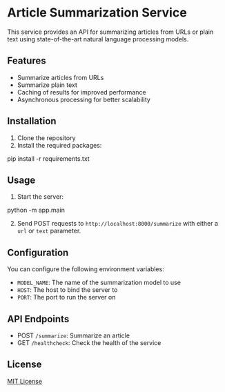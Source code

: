 # Article Summarization Service

This service provides an API for summarizing articles from URLs or plain text using state-of-the-art natural language processing models.

## Features

- Summarize articles from URLs
- Summarize plain text
- Caching of results for improved performance
- Asynchronous processing for better scalability

## Installation

1. Clone the repository
2. Install the required packages:

pip install -r requirements.txt

## Usage

1. Start the server:

python -m app.main

2. Send POST requests to `http://localhost:8000/summarize` with either a `url` or `text` parameter.

## Configuration

You can configure the following environment variables:

- `MODEL_NAME`: The name of the summarization model to use
- `HOST`: The host to bind the server to
- `PORT`: The port to run the server on

## API Endpoints

- POST `/summarize`: Summarize an article
- GET `/healthcheck`: Check the health of the service

## License

[MIT License](LICENSE)
